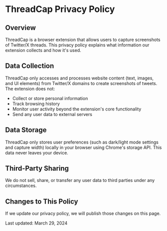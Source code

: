 # ThreadCap Privacy Policy

## Overview
ThreadCap is a browser extension that allows users to capture screenshots of Twitter/X threads. This privacy policy explains what information our extension collects and how it's used.

## Data Collection
ThreadCap only accesses and processes website content (text, images, and UI elements) from Twitter/X domains to create screenshots of tweets. The extension does not:
- Collect or store personal information
- Track browsing history
- Monitor user activity beyond the extension's core functionality
- Send any user data to external servers

## Data Storage
ThreadCap only stores user preferences (such as dark/light mode settings and capture width) locally in your browser using Chrome's storage API. This data never leaves your device.

## Third-Party Sharing
We do not sell, share, or transfer any user data to third parties under any circumstances.

## Changes to This Policy
If we update our privacy policy, we will publish those changes on this page.

Last updated: March 29, 2024 